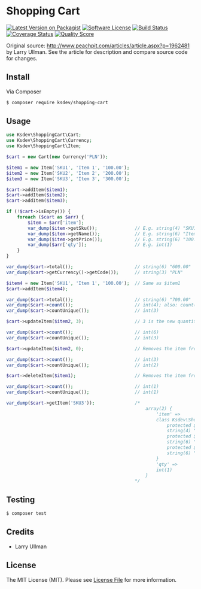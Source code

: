 # Shopping Cart

[![Latest Version on Packagist][ico-version]][link-packagist]
[![Software License][ico-license]](LICENSE.md)
[![Build Status][ico-travis]][link-travis]
[![Coverage Status][ico-scrutinizer]][link-scrutinizer]
[![Quality Score][ico-code-quality]][link-code-quality]

Original source: http://www.peachpit.com/articles/article.aspx?p=1962481 by Larry Ullman. See the article for 
description and compare source code for changes.

## Install

Via Composer

``` bash
$ composer require ksdev/shopping-cart
```

## Usage

``` php
use Ksdev\ShoppingCart\Cart;
use Ksdev\ShoppingCart\Currency;
use Ksdev\ShoppingCart\Item;

$cart = new Cart(new Currency('PLN'));

$item1 = new Item('SKU1', 'Item 1', '100.00');
$item2 = new Item('SKU2', 'Item 2', '200.00');
$item3 = new Item('SKU3', 'Item 3', '300.00');

$cart->addItem($item1);
$cart->addItem($item2);
$cart->addItem($item3);

if (!$cart->isEmpty()) {
    foreach ($cart as $arr) {
        $item = $arr['item'];
        var_dump($item->getSku());              // E.g. string(4) "SKU1"
        var_dump($item->getName());             // E.g. string(6) "Item 1"
        var_dump($item->getPrice());            // E.g. string(6) "100.00"
        var_dump($arr['qty']);                  // E.g. int(1)
    }
}

var_dump($cart->total());                       // string(6) "600.00"
var_dump($cart->getCurrency()->getCode());      // string(3) "PLN"

$item4 = new Item('SKU1', 'Item 1', '100.00');  // Same as $item1
$cart->addItem($item4);

var_dump($cart->total());                       // string(6) "700.00"
var_dump($cart->count());                       // int(4); also: count($cart)
var_dump($cart->countUnique());                 // int(3)

$cart->updateItem($item2, 3);                   // 3 is the new quantity

var_dump($cart->count());                       // int(6)
var_dump($cart->countUnique());                 // int(3)

$cart->updateItem($item2, 0);                   // Removes the item from the cart

var_dump($cart->count());                       // int(3)
var_dump($cart->countUnique());                 // int(2)

$cart->deleteItem($item1);                      // Removes the item from the cart

var_dump($cart->count());                       // int(1)
var_dump($cart->countUnique());                 // int(1)

var_dump($cart->getItem('SKU3'));               /*
                                                    array(2) {
                                                        'item' =>
                                                        class Ksdev\ShoppingCart\Item#270 (3) {
                                                            protected $sku =>
                                                            string(4) "SKU3"
                                                            protected $name =>
                                                            string(6) "Item 3"
                                                            protected $price =>
                                                            string(6) "300.00"
                                                        }
                                                        'qty' =>
                                                        int(1)
                                                    }
                                                */
```

## Testing

``` bash
$ composer test
```

## Credits

- Larry Ullman

## License

The MIT License (MIT). Please see [License File](LICENSE.md) for more information.

[ico-version]: https://img.shields.io/packagist/v/ksdev/shopping-cart.svg?style=flat-square
[ico-license]: https://img.shields.io/badge/license-MIT-brightgreen.svg?style=flat-square
[ico-travis]: https://img.shields.io/travis/ksdev-pl/shopping-cart/master.svg?style=flat-square
[ico-scrutinizer]: https://img.shields.io/scrutinizer/coverage/g/ksdev-pl/shopping-cart.svg?style=flat-square
[ico-code-quality]: https://img.shields.io/scrutinizer/g/ksdev-pl/shopping-cart.svg?style=flat-square

[link-packagist]: https://packagist.org/packages/ksdev/shopping-cart
[link-travis]: https://travis-ci.org/ksdev-pl/shopping-cart
[link-scrutinizer]: https://scrutinizer-ci.com/g/ksdev-pl/shopping-cart/code-structure
[link-code-quality]: https://scrutinizer-ci.com/g/ksdev-pl/shopping-cart
